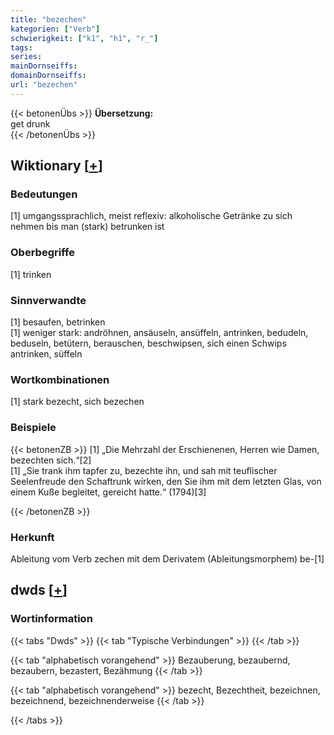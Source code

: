 ```yaml
---
title: "bezechen"
kategorien: ["Verb"]
schwierigkeit: ["k1", "h1", "r_"]
tags:
series:
mainDornseiffs:
domainDornseiffs:
url: "bezechen"
---
```


{{< betonenÜbs >}}
**Übersetzung:**  
get drunk  
{{< /betonenÜbs >}}

## Wiktionary [[+](https://de.wiktionary.org/wiki/bezechen)]

### Bedeutungen
[1] umgangssprachlich, meist reflexiv: alkoholische Getränke zu sich nehmen bis man (stark) betrunken ist  

### Oberbegriffe
[1] trinken  

### Sinnverwandte
[1] besaufen, betrinken  
[1] weniger stark: andröhnen, ansäuseln, ansüffeln, antrinken, bedudeln, beduseln, betütern, berauschen, beschwipsen, sich einen Schwips antrinken, süffeln  

### Wortkombinationen
[1] stark bezecht, sich bezechen  

### Beispiele
{{< betonenZB >}}
[1] „Die Mehrzahl der Erschienenen, Herren wie Damen, bezechten sich.“[2]  
[1] „Sie trank ihm tapfer zu, bezechte ihn, und sah mit teuflischer Seelenfreude den Schaftrunk wirken, den Sie ihm mit dem letzten Glas, von einem Kuße begleitet, gereicht hatte.“ (1794)[3]  

{{< /betonenZB >}}
### Herkunft
Ableitung vom Verb zechen mit dem Derivatem (Ableitungsmorphem) be-[1]  



## dwds [[+](https://www.dwds.de/wb/bezechen)]

### Wortinformation
{{< tabs "Dwds" >}}
{{< tab "Typische Verbindungen" >}}
{{< /tab >}}

{{< tab "alphabetisch vorangehend" >}}
Bezauberung, bezaubernd, bezaubern, bezastert, Bezähmung
{{< /tab >}}

{{< tab "alphabetisch vorangehend" >}}
bezecht, Bezechtheit, bezeichnen, bezeichnend, bezeichnenderweise
{{< /tab >}}

{{< /tabs >}}

